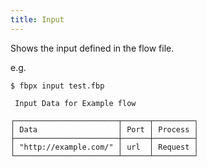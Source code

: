 ```yaml
---
title: Input
---
```


Shows the input defined in the flow file.

e.g.
```
$ fbpx input test.fbp

 Input Data for Example flow

┌───────────────────────┬──────┬─────────┐
│ Data                  │ Port │ Process │
├───────────────────────┼──────┼─────────┤
│ "http://example.com/" │ url  │ Request │
└───────────────────────┴──────┴─────────┘
```
